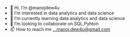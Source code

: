 - 👋 Hi, I’m @manojdew4u
- 👀 I’m interested in data analytics and data science
- 🌱 I’m currently learning data analytics and data science
- 💞️ I’m looking to collaborate on SQL,Pyhton
- 📫 How to reach me ...manoj.dew4u@gmail.com

<!---
manojdew4u/manojdew4u is a ✨ special ✨ repository because its `README.md` (this file) appears on your GitHub profile.
You can click the Preview link to take a look at your changes.
--->
